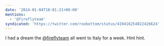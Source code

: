 ```yaml
---
date: '2014-01-04T10:01:21+00:00'
mentions:
  - '@fireflyteam'
syndicated: 'https://twitter.com/roobottom/status/419416254022426624'
---
```

I had a dream the [@fireflyteam](https://twitter.com/@fireflyteam) all went to Italy for a week. Hint hint.
